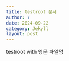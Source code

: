 ```yaml
---
title: testroot 문서
author: Y
date: 2024-09-22
category: Jekyll
layout: post
---
```



testroot with 영문 파일명
